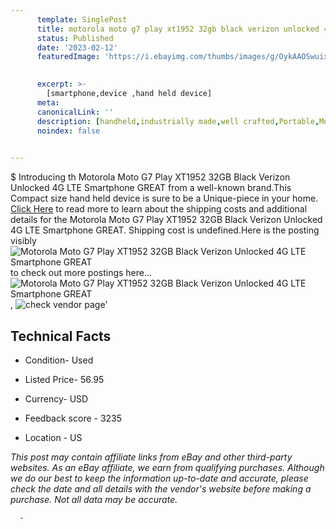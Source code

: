 ```yaml
---
      template: SinglePost
      title: motorola moto g7 play xt1952 32gb black verizon unlocked 4g lte smartphone great
      status: Published
      date: '2023-02-12'
      featuredImage: 'https://i.ebayimg.com/thumbs/images/g/OykAAOSwuixjiXlW/s-l225.jpg'
       

      excerpt: >-
        [smartphone,device ,hand held device]
      meta:
      canonicalLink: ''
      description: [handheld,industrially made,well crafted,Portable,Mobile,Compact,Convenient,Lightweight,Maneuverable,Man-portable,Miniature,Carriable,Hand-held,Light,Holdable,Transportable,Mobile device,Pocket-sized,On-the-go,Wireless,Cordless,Compact size,Convenient size, smartphone,device ,hand held device]
      noindex: false
      

---
```

$
      Introducing th Motorola Moto G7 Play XT1952 32GB Black Verizon Unlocked 4G LTE Smartphone GREAT from a well-known brand.This Compact size hand held device is sure to be a Unique-piece in your home. [Click Here](https://www.ebay.com/itm/185744167136?hash=item2b3f3710e0%3Ag%3AOykAAOSwuixjiXlW&mkevt=1&mkcid=1&mkrid=711-53200-19255-0&campid=%253CePNCampaignId%253E&customid=%253CreferenceId%253E&toolid=10049) to read more to learn about the shipping costs and additional details for the Motorola Moto G7 Play XT1952 32GB Black Verizon Unlocked 4G LTE Smartphone GREAT. Shipping cost is undefined.Here is the posting visibly ![Motorola Moto G7 Play XT1952 32GB Black Verizon Unlocked 4G LTE Smartphone GREAT](https://i.ebayimg.com/thumbs/images/g/OykAAOSwuixjiXlW/s-l225.jpg) to check out more postings here... ![Motorola Moto G7 Play XT1952 32GB Black Verizon Unlocked 4G LTE Smartphone GREAT](https://i.ebayimg.com/images/g/OykAAOSwuixjiXlW/s-l500.jpg), ![check vendor page](https://origin-galleryplus.ebayimg.com/ws/web/185744167136_2_0_1/225x225.jpg)'

      

 ## Technical Facts 



     
      

 - Condition- Used 


      

 - Listed Price- 56.95 


      

 - Currency- USD 


      

 - Feedback score - 3235 


      

 - Location - US 


      
      

 *_This post may contain affiliate links from eBay and other third-party websites. As an eBay affiliate, we earn from qualifying purchases. Although we do our best to keep the information up-to-date and accurate, please check the date and all details with the vendor's website before making a purchase. Not all data may be accurate._*




      -
